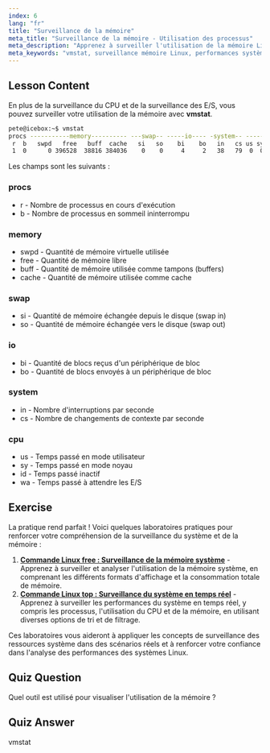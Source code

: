 ```yaml
---
index: 6
lang: "fr"
title: "Surveillance de la mémoire"
meta_title: "Surveillance de la mémoire - Utilisation des processus"
meta_description: "Apprenez à surveiller l'utilisation de la mémoire Linux avec vmstat. Comprenez la mémoire, le swap et les métriques CPU pour les performances du système. Commencez votre parcours Linux !"
meta_keywords: "vmstat, surveillance mémoire Linux, performances système, tutoriel Linux, utilisation mémoire, Linux débutant, guide Linux"
---
```


## Lesson Content

En plus de la surveillance du CPU et de la surveillance des E/S, vous pouvez surveiller votre utilisation de la mémoire avec **vmstat**.

```bash
pete@icebox:~$ vmstat
procs -----------memory---------- ---swap-- -----io---- -system-- ------cpu-----
 r  b   swpd   free   buff  cache   si   so    bi    bo   in   cs us sy id wa st
 1  0      0 396528  38816 384036    0    0     4     2   38   79  0  0 99  0  0
```

Les champs sont les suivants :

### procs

- r - Nombre de processus en cours d'exécution
- b - Nombre de processus en sommeil ininterrompu

### memory

- swpd - Quantité de mémoire virtuelle utilisée
- free - Quantité de mémoire libre
- buff - Quantité de mémoire utilisée comme tampons (buffers)
- cache - Quantité de mémoire utilisée comme cache

### swap

- si - Quantité de mémoire échangée depuis le disque (swap in)
- so - Quantité de mémoire échangée vers le disque (swap out)

### io

- bi - Quantité de blocs reçus d'un périphérique de bloc
- bo - Quantité de blocs envoyés à un périphérique de bloc

### system

- in - Nombre d'interruptions par seconde
- cs - Nombre de changements de contexte par seconde

### cpu

- us - Temps passé en mode utilisateur
- sy - Temps passé en mode noyau
- id - Temps passé inactif
- wa - Temps passé à attendre les E/S

## Exercise

La pratique rend parfait ! Voici quelques laboratoires pratiques pour renforcer votre compréhension de la surveillance du système et de la mémoire :

1. **[Commande Linux free : Surveillance de la mémoire système](https://labex.io/fr/labs/linux-linux-free-command-monitoring-system-memory-388496)** - Apprenez à surveiller et analyser l'utilisation de la mémoire système, en comprenant les différents formats d'affichage et la consommation totale de mémoire.
2. **[Commande Linux top : Surveillance du système en temps réel](https://labex.io/fr/labs/linux-linux-top-command-real-time-system-monitoring-388500)** - Apprenez à surveiller les performances du système en temps réel, y compris les processus, l'utilisation du CPU et de la mémoire, en utilisant diverses options de tri et de filtrage.

Ces laboratoires vous aideront à appliquer les concepts de surveillance des ressources système dans des scénarios réels et à renforcer votre confiance dans l'analyse des performances des systèmes Linux.

## Quiz Question

Quel outil est utilisé pour visualiser l'utilisation de la mémoire ?

## Quiz Answer

vmstat
